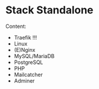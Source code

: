 # Stack Standalone 

Content:
- Traefik !!!
- Linux
- (E)Nginx
- MySQL/MariaDB
- PostgreSQL
- PHP
- Mailcatcher
- Adminer
